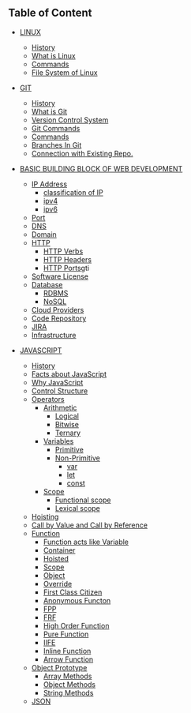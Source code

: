 

## **Table of Content**


  - [LINUX](/linux.md)
    - [History]()
    - [What is Linux]()
    - [Commands]()
    - [File System of Linux]()

  - [GIT](/git.md)
    - [History]()
    - [What is Git]()
    - [Version Control System]()
    - [Git Commands]()
	- [Commands]()
	- [Branches In Git]()
	- [Connection with Existing Repo.]()

  - [BASIC BUILDING BLOCK OF WEB DEVELOPMENT](/web-development.md)
    - [IP Address]()
	    - [classification of IP]()
	    - [ipv4]()
	    - [ipv6]()
    - [Port]()
    - [DNS]()
    - [Domain]()
    - [HTTP]()
	    - [HTTP Verbs]()
	    - [HTTP Headers]()
	    - [HTTP Ports]()gti
    - [Software License]()
    - [Database]()
	    - [RDBMS]()
	    - [NoSQL]()
    - [Cloud Providers]()
    - [Code Repository]()
    - [JIRA]()
    - [Infrastructure]()
	
  - [JAVASCRIPT](/javascript.md)
    - [History]()
    - [Facts about JavaScript]()
    - [Why JavaScript]()
    - [Control Structure]()
    - [Operators]()
	    - [Arithmetic]()
	        - [Logical]()
	        - [Bitwise]()
	        - [Ternary]()
        - [Variables]()
	       - [Primitive]()
	       - [Non-Primitive]()
                - [var]()
                - [let]()
                - [const]()
        - [Scope]()
            - [Functional scope]()
            - [Lexical scope]()
    - [Hoisting]()
    - [Call by Value and Call by Reference]()
    - [Function]()
        - [Function acts like Variable]()
	    - [Container]()
	    - [Hoisted]()
	    - [Scope]()
	    - [Object]()
	    - [Override]()
        - [First Class Citizen]()
        - [Anonymous Functon]()
        - [FPP]()
        - [FRF]()
        - [High Order Function]()
        - [Pure Function]()
        - [IIFE]()
        - [Inline Function]()
        - [Arrow Function]()
    - [Object Prototype]()
	    - [Array Methods]()
	    - [Object Methods]()
	    - [String Methods]()
    - [JSON]()






